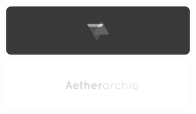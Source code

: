 <div align="center">

![aetherarchio-flat-banner-mono-2](resources/aetherarchio-flat-banner-mono-2.png)

![aetherarchio-text](resources/aetherarchio-text.png)

</div>
